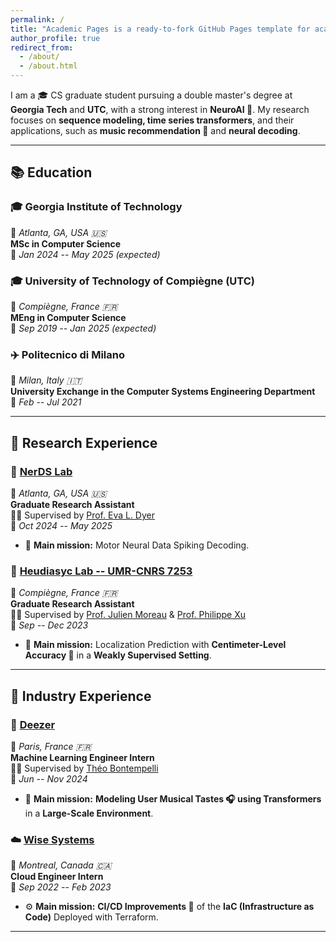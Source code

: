 ```yaml
---
permalink: /
title: "Academic Pages is a ready-to-fork GitHub Pages template for academic personal websites"
author_profile: true
redirect_from: 
  - /about/
  - /about.html
---
```



I am a :mortar_board: CS graduate student pursuing a double master's degree at **Georgia Tech** and **UTC**, with a strong interest in **NeuroAI :brain:**. My research focuses on **sequence modeling, time series transformers**, and their applications, such as **music recommendation 🎵** and **neural decoding**.  

---

## :books: Education  

### :mortar_board: Georgia Institute of Technology  
:round_pushpin: *Atlanta, GA, USA :us:*  
**MSc in Computer Science**  
📅 *Jan 2024 -- May 2025 (expected)*  

### :mortar_board: University of Technology of Compiègne (UTC)  
:round_pushpin: *Compiègne, France :fr:*  
**MEng in Computer Science**  
📅 *Sep 2019 -- Jan 2025 (expected)*  

### :airplane: Politecnico di Milano  
:round_pushpin: *Milan, Italy :it:*  
**University Exchange in the Computer Systems Engineering Department**  
📅 *Feb -- Jul 2021*  

---

## 🔬 Research Experience  

### :brain: [NerDS Lab](https://dyerlab.gatech.edu/)  
📍 *Atlanta, GA, USA :us:*  
**Graduate Research Assistant**  
👨‍🏫 Supervised by [Prof. Eva L. Dyer](https://scholar.google.com/citations?user=Sb_jcHcAAAAJ&hl)  
📅 *Oct 2024 -- May 2025*  
- 🚀 **Main mission:** Motor Neural Data Spiking Decoding.  

### 🤖 [Heudiasyc Lab -- UMR-CNRS 7253](https://www.hds.utc.fr/en/)  
📍 *Compiègne, France 🇫🇷*  
**Graduate Research Assistant**  
👨‍🏫 Supervised by [Prof. Julien Moreau](https://www.hds.utc.fr/~moreajul/dokuwiki/) & [Prof. Philippe Xu](https://perso.ensta-paris.fr/~philippe.xu/)  
📅 *Sep -- Dec 2023*  
- 📡 **Main mission:** Localization Prediction with **Centimeter-Level Accuracy 📍** in a **Weakly Supervised Setting**.  

---

## 💼 Industry Experience  

### 🎵 [Deezer](https://www.deezer.com/)  
📍 *Paris, France 🇫🇷*  
**Machine Learning Engineer Intern**  
👨‍🏫 Supervised by [Théo Bontempelli](https://scholar.google.com/citations?user=7wlFpDwAAAAJ&hl)  
📅 *Jun -- Nov 2024*  
- 🚀 **Main mission:** **Modeling User Musical Tastes 🎧 using Transformers** in a **Large-Scale Environment**.  

### ☁️ [Wise Systems](https://www.wisesystems.com/)  
📍 *Montreal, Canada 🇨🇦*  
**Cloud Engineer Intern**  
📅 *Sep 2022 -- Feb 2023*  
- ⚙️ **Main mission:** **CI/CD Improvements 🚀** of the **IaC (Infrastructure as Code)** Deployed with Terraform.  

---
<!-- 
## 📄 My Resume  
📥 [Download My Resume](https://github.com/AlexandreAndr/profile/raw/main/Alexandre_ANDRE_CV.pdf)   -->
